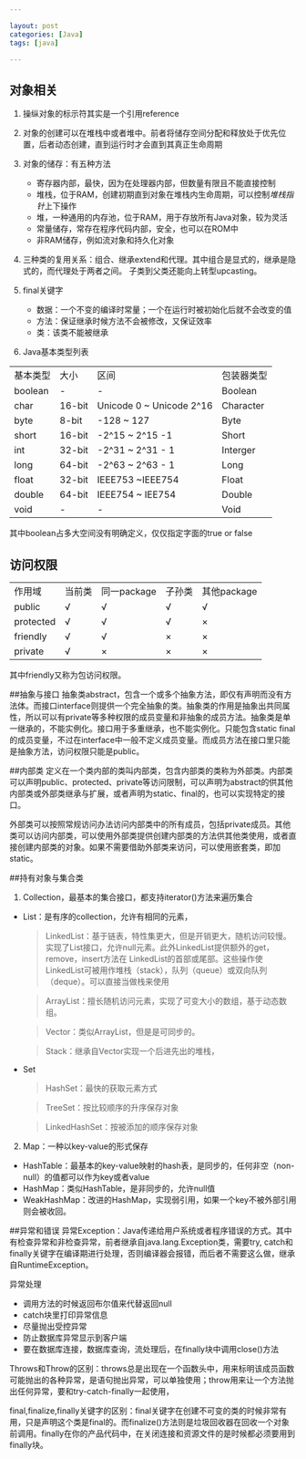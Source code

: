 ```yaml
---

layout: post
categories: [Java]
tags: [java]

---
```



## 对象相关

1. 操纵对象的标示符其实是一个引用reference

2. 对象的创建可以在堆栈中或者堆中。前者将储存空间分配和释放处于优先位置，后者动态创建，直到运行时才会直到其真正生命周期

3. 对象的储存：有五种方法
   -  寄存器内部，最快，因为在处理器内部，但数量有限且不能直接控制
   -  堆栈，位于RAM，创建初期直到对象在堆栈内生命周期，可以控制*堆栈指针*上下操作
   -  堆，一种通用的内存池，位于RAM，用于存放所有Java对象，较为灵活
   -  常量储存，常存在程序代码内部，安全，也可以在ROM中
   -  非RAM储存，例如流对象和持久化对象
   
4. 三种类的复用关系：组合、继承extend和代理。其中组合是显式的，继承是隐式的，而代理处于两者之间。 子类到父类还能向上转型upcasting。
5. final关键字
   - 数据：一个不变的编译时常量；一个在运行时被初始化后就不会改变的值
   - 方法：保证继承时候方法不会被修改，又保证效率
   - 类：该类不能被继承

6. Java基本类型列表

<table class="table table-bordered table-striped table-condensed">
    <tr>
        <td>基本类型</td>
        <td>大小 </td>
        <td>区间 </td>
        <td>包装器类型 </td>
    </tr>
    <tr>
        <td>boolean </td>
        <td>- </td>
        <td>- </td>
        <td>Boolean </td>
    </tr>
    <tr>
        <td>char </td>
        <td>16-bit</td>
        <td>Unicode 0 ~ Unicode 2^16 </td>
        <td>Character </td>
    </tr>
    <tr>
       <td>byte</td> 
       <td>8-bit</td>
       <td>-128 ~ 127</td>
       <td>Byte</td>
    </tr>
    <tr>
       <td>short</td>
       <td>16-bit</td>
       <td>-2^15 ~ 2^15 -1</td>
       <td>Short</td>
   </tr>
   <tr>
        <td>int</td>
        <td>32-bit</td>
        <td>-2^31 ~ 2^31 - 1</td>
        <td>Interger</td>
   </tr>
   <tr>
        <td>long</td>
        <td>64-bit</td>
        <td>-2^63 ~ 2^63 - 1</td>
        <td>Long</td>
   </tr>
   <tr>
        <td>float</td>
        <td>32-bit</td>
        <td>IEEE753 ~IEEE754</td>
        <td>Float</td>
   </tr>
   <tr>
        <td>double</td>
        <td>64-bit</td>
        <td>IEEE754 ~ IEE754</td>
        <td>Double</td>
   </tr>
   <tr>
       <td>void</td>
       <td>-</td>
       <td>-</td>
       <td>Void</td>
   </tr>
</table>



其中boolean占多大空间没有明确定义，仅仅指定字面的true or false

## 访问权限
<table class="table table-bordered table-striped table-condensed">
<tr>
    <td>作用域</td>
    <td>当前类</td>
    <td>同一package</td>
    <td>子孙类</td>
    <td>其他package</td>
</tr>
<tr>
    <td>public</td>
    <td>√</td>
    <td>√</td>
    <td>√</td>
    <td>√</td>
</tr>
<tr>
    <td>protected</td>
    <td>√</td>
    <td>√</td>
    <td>√</td>
    <td>&times;</td>
</tr>
<tr>
    <td>friendly</td>
    <td>√</td>
    <td>√</td>
    <td>&times;</td>
    <td>&times;</td>
</tr>
<tr>
    <td>private</td>
    <td>√</td>
    <td>&times;</td>
    <td>&times;</td>
    <td>&times;</td>
</tr>
</table>
其中friendly又称为包访问权限。

##抽象与接口
抽象类abstract，包含一个或多个抽象方法，即仅有声明而没有方法体。而接口interface则提供一个完全抽象的类。抽象类的作用是抽象出共同属性，所以可以有private等多种权限的成员变量和非抽象的成员方法。抽象类是单一继承的，不能实例化。接口用于多重继承，也不能实例化。只能包含static final的成员变量，不过在interface中一般不定义成员变量。而成员方法在接口里只能是抽象方法，访问权限只能是public。

##内部类
定义在一个类内部的类叫内部类，包含内部类的类称为外部类。内部类可以声明public、protected、private等访问限制，可以声明为abstract的供其他内部类或外部类继承与扩展，或者声明为static、final的，也可以实现特定的接口。

外部类可以按照常规访问办法访问内部类中的所有成员，包括private成员。其他类可以访问内部类，可以使用外部类提供创建内部类的方法供其他类使用，或者直接创建内部类的对象。如果不需要借助外部类来访问，可以使用嵌套类，即加static。

##持有对象与集合类
1. Collection，最基本的集合接口，都支持iterator()方法来遍历集合
- List：是有序的collection，允许有相同的元素，
   > LinkedList：基于链表，特性集更大，但是开销更大，随机访问较慢。实现了List接口，允许null元素。此外LinkedList提供额外的get，remove，insert方法在 LinkedList的首部或尾部。这些操作使LinkedList可被用作堆栈（stack），队列（queue）或双向队列（deque）。可以直接当做栈来使用

   > ArrayList：擅长随机访问元素，实现了可变大小的数组，基于动态数组。

   > Vector：类似ArrayList，但是是可同步的。
   
   >Stack：继承自Vector实现一个后进先出的堆栈，
- Set
  > HashSet：最快的获取元素方式

  > TreeSet：按比较顺序的升序保存对象

  > LinkedHashSet：按被添加的顺序保存对象
2. Map：一种以key-value的形式保存
- HashTable：最基本的key-value映射的hash表，是同步的，任何非空（non-null）的值都可以作为key或者value
- HashMap：类似HashTable，是非同步的，允许null值
- WeakHashMap：改进的HashMap，实现弱引用，如果一个key不被外部引用则会被收回。

##异常和错误
异常Exception：Java传递给用户系统或者程序错误的方式。其中有检查异常和非检查异常，前者继承自java.lang.Exception类，需要try, catch和finally关键字在编译期进行处理，否则编译器会报错，而后者不需要这么做，继承自RuntimeException。

异常处理
-  调用方法的时候返回布尔值来代替返回null
-  catch块里打印异常信息
-  尽量抛出受控异常
-  防止数据库异常显示到客户端
-  要在数据库连接，数据库查询，流处理后，在finally块中调用close()方法

Throws和Throw的区别：throws总是出现在一个函数头中，用来标明该成员函数可能抛出的各种异常，是语句抛出异常，可以单独使用；throw用来让一个方法抛出任何异常，要和try-catch-finally一起使用，

final,finalize,finally关键字的区别：final关键字在创建不可变的类的时候非常有用，只是声明这个类是final的。而finalize()方法则是垃圾回收器在回收一个对象前调用。finally在你的产品代码中，在关闭连接和资源文件的是时候都必须要用到finally块。





